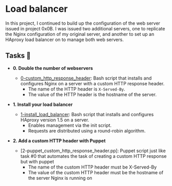 # Load balancer

In this project, I continued to build up the configuration of the web server
issued in project 0x0B. I was issued two additional servers, one to replicate
the Nginx configuration of my original server, and another to set up an HAproxy
load balancer on to manage both web servers.

## Tasks :page_with_curl:

* **0. Double the number of webservers**
  * [0-custom_http_response_header](./0-custom_http_response-header): Bash
  script that installs and configures Nginx on a server with a custom HTTP
  response header.
    * The name of the HTTP header is `X-Served-By`.
    * The value of the HTTP header is the hostname of the server.

* **1. Install your load balancer**
  * [1-install_load_balancer](./1-install_load_balancer): Bash script that
  installs and configures HAproxy version 1.5 on a server.
    * Enables management via the init script.
    * Requests are distributed using a round-robin algorithm.

* **2. Add a custom HTTP header with Puppet**
  * [2-puppet_custom_http_response_header.pp]: Puppet script just like 
  task #0 that automates the task of creating a custom HTTP response
  but with puppet
    * The name of the custom HTTP header must be X-Served-By
    * The value of the custom HTTP header must be the hostname of
    the server Nginx is running on
